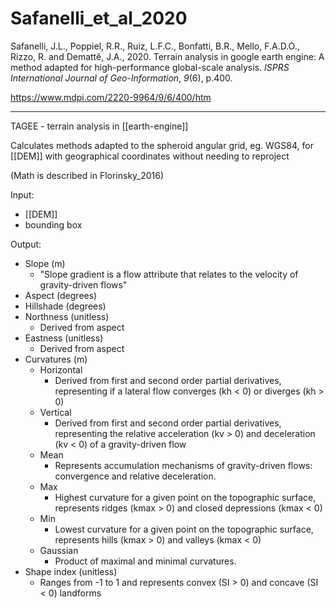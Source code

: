 # Safanelli_et_al_2020

Safanelli, J.L., Poppiel, R.R., Ruiz, L.F.C., Bonfatti, B.R., Mello, F.A.D.O., Rizzo, R. and Demattê, J.A., 2020. Terrain analysis in google earth engine: A method adapted for high-performance global-scale analysis. _ISPRS International Journal of Geo-Information_, _9_(6), p.400.

https://www.mdpi.com/2220-9964/9/6/400/htm

---

TAGEE - terrain analysis in [[earth-engine]]

Calculates methods adapted to the spheroid angular grid, eg. WGS84, for [[DEM]] with geographical coordinates without needing to reproject

(Math is described in Florinsky_2016)

Input:

- [[DEM]]
- bounding box

Output: 

- Slope (m)
	- "Slope gradient is a flow attribute that relates to the velocity of gravity-driven flows"
- Aspect (degrees)
- Hillshade (degrees)
- Northness (unitless)
	- Derived from aspect
- Eastness (unitless)
	- Derived from aspect
- Curvatures (m)
	- Horizontal
		- Derived from first and second order partial derivatives, representing if a lateral flow converges (kh < 0) or diverges (kh > 0)
	- Vertical
		- Derived from first and second order partial derivatives, representing the relative acceleration (kv > 0) and deceleration (kv < 0) of a gravity-driven flow
	- Mean
		- Represents accumulation mechanisms of gravity-driven flows: convergence and relative deceleration. 
	- Max
		- Highest curvature for a given point on the topographic surface, represents ridges (kmax > 0) and closed depressions (kmax < 0)
	- Min
		- Lowest curvature for a given point on the topographic surface, represents hills (kmax > 0) and valleys (kmax < 0)
	- Gaussian
		- Product of maximal and minimal curvatures. 
- Shape index (unitless)
	- Ranges from -1 to 1 and represents convex (SI > 0) and concave (SI < 0) landforms
